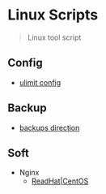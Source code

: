 # Linux Scripts

> Linux tool script

## Config

- [ulimit config](./limits_config.sh)

## Backup

- [backups direction](./backups.sh)

## Soft

- Nginx
  - [ReadHat|CentOS](./nginx_install_redhat-cenos.sh)

